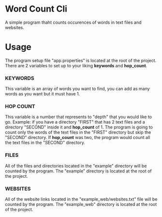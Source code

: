 # Word Count Cli

A simple program thaht counts occurences of words in text files and websites.

# Usage

The program setup file "app.properties" is located at the root of the project. There are 2 variables to set up to your liking **keywords** and **hop_count**.

### KEYWORDS

This variable is an array of words you want to find, you can add as many words as you want but it must have 1.

### HOP COUNT

This variable is a number that represents to "depth" that you would like to go.
Example: if you have a directory "FIRST" that has 2 text files and a directory "SECOND" inside it and **hop_count** of 1. The program is going to count only the words of the text files in the "FIRST" directory but skip the "SECOND" directory. If **hop_count** was two, the program would count all the text files in the "SECOND" directory.

### FILES

All of the files and directories located in the "example" directory will be counted by the program. The "example" directory is located at the root of the project.

### WEBSITES

All of the website links located in the "example_web/websites.txt" file will be counted by the program. The "example_web" directory is located at the root of the project.
